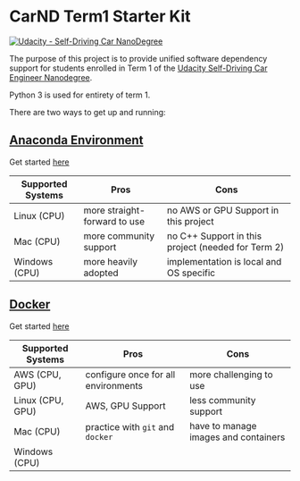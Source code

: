# CarND Term1 Starter Kit
[![Udacity - Self-Driving Car NanoDegree](https://s3.amazonaws.com/udacity-sdc/github/shield-carnd.svg)](http://www.udacity.com/drive)

The purpose of this project is to provide unified software dependency support for students enrolled in Term 1 of the [Udacity Self-Driving Car Engineer Nanodegree](https://www.udacity.com/course/self-driving-car-engineer-nanodegree--nd013). 

Python 3 is used for entirety of term 1.

There are two ways to get up and running:

## [Anaconda Environment](http://conda.pydata.org/docs/)  

Get started [here](docs/configure_via_anaconda.md)

| Supported Systems | Pros                         | Cons                                               |
|-------------------|------------------------------|----------------------------------------------------|
| Linux (CPU)       | more straight-forward to use | no AWS or GPU Support in this project              |
| Mac (CPU)         | more community support       | no C++ Support in this project (needed for Term 2) |
| Windows (CPU)     | more heavily adopted         | implementation is local and OS specific            |

## [Docker](http://docker.com)  

Get started [here](docs/configured_via_docker.md)

| Supported Systems | Pros                                | Cons                                 |
|-------------------|-------------------------------------|--------------------------------------|
| AWS (CPU, GPU)    | configure once for all environments | more challenging to use              |
| Linux (CPU, GPU)  | AWS, GPU Support                    | less community support               |
| Mac (CPU)         | practice with `git` and `docker`    | have to manage images and containers |
| Windows (CPU)     |                                     |                                      |

